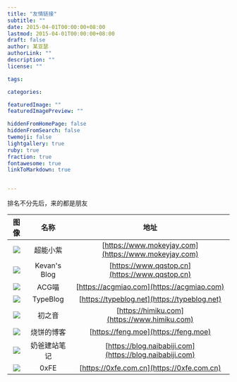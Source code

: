 ```yaml
---
title: "友情链接"
subtitle: ""
date: 2015-04-01T00:00:00+08:00
lastmod: 2015-04-01T00:00:00+08:00
draft: false
author: 某亚瑟
authorLink: ""
description: ""
license: ""

tags: 

categories: 

featuredImage: ""
featuredImagePreview: ""

hiddenFromHomePage: false
hiddenFromSearch: false
twemoji: false
lightgallery: true
ruby: true
fraction: true
fontawesome: true
linkToMarkdown: true


---
```


<!--more-->

排名不分先后，来的都是朋友

| 图像 | 名称 | 地址 |
| :------: | :------: | :------: |
| ![](https://i.loli.net/2020/04/28/nvCESjXkReYsaQK.png) | 超能小紫 | [https://www.mokeyjay.com](https://www.mokeyjay.com) |
| ![](https://i.loli.net/2020/01/14/yW5hJraoTm8xuLp.jpg) | Kevan's Blog | [https://www.qqstop.cn](https://www.qqstop.cn) |
| ![](https://i.loli.net/2020/01/14/Fkiv6zgmc8wrpY5.jpg) | ACG喵 | [https://acgmiao.com](https://acgmiao.com) |
| ![](https://i.loli.net/2020/01/14/eo7bjNdZlkiWtFc.jpg) | TypeBlog | [https://typeblog.net](https://typeblog.net) |
| ![](https://i.loli.net/2020/01/14/fV5JFc36jwiLURx.jpg) | 初之音 | [https://himiku.com](https://www.himiku.com) |
| ![](https://i.loli.net/2020/01/14/QMXEtSzVbJ517pv.jpg) | 烧饼的博客 | [https://feng.moe](https://feng.moe) |
| ![](https://i.loli.net/2020/01/14/w7Wd2VYs5oNQ4jr.jpg) | 奶爸建站笔记 | [https://blog.naibabiji.com](https://blog.naibabiji.com) |
| ![](https://i.loli.net/2020/04/04/NIW17PJqd52yUb4.jpg) | 0xFE | [https://0xfe.com.cn](https://0xfe.com.cn) |